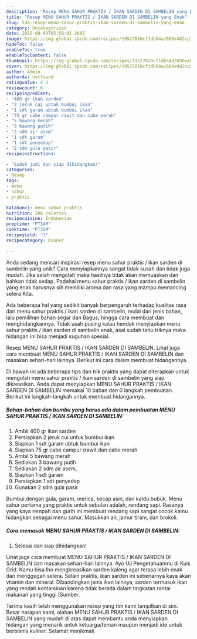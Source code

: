 ```yaml
---
description: "Resep MENU SAHUR PRAKTIS / IKAN SARDEN DI SAMBELIN yang Enak"
title: "Resep MENU SAHUR PRAKTIS / IKAN SARDEN DI SAMBELIN yang Enak"
slug: 544-resep-menu-sahur-praktis-ikan-sarden-di-sambelin-yang-enak
category: Uncategorized
date: 2022-08-03T05:50:01.266Z
image: https://img-global.cpcdn.com/recipes/19527810cf1db54a/680x482cq70/menu-sahur-praktis-ikan-sarden-di-sambelin-foto-resep-utama.jpg
hideToc: false
enableToc: true
enableTocContent: false
thumbnail: https://img-global.cpcdn.com/recipes/19527810cf1db54a/680x482cq70/menu-sahur-praktis-ikan-sarden-di-sambelin-foto-resep-utama.jpg
cover: https://img-global.cpcdn.com/recipes/19527810cf1db54a/680x482cq70/menu-sahur-praktis-ikan-sarden-di-sambelin-foto-resep-utama.jpg
author: Admin
authorAv: notfound
ratingvalue: 4.3
reviewcount: 6
recipeingredient:
- "400 gr ikan sarden"
- "2 jeruk cui untuk bumbui ikan"
- "1 sdt garam ubtuk bumbui ikan"
- "75 gr cabe campur rawit dan cabe merah"
- "5 bawang merah"
- "3 bawang putih"
- "2 sdm air asem"
- "1 sdt garam"
- "1 sdt penyedap"
- "2 sdm gula pasir"
recipeinstructions:

- "Sudah jadi dan siap dihidangkan!"
categories:
- Resep
tags:
- menu
- sahur
- praktis

katakunci: menu sahur praktis 
nutrition: 206 calories
recipecuisine: Indonesian
preptime: "PT34M"
cooktime: "PT35M"
recipeyield: "3"
recipecategory: Dinner

---
```





Anda sedang mencari inspirasi resep menu sahur praktis / ikan sarden di sambelin yang unik? Cara menyiapkannya sangat tidak susah dan tidak juga mudah. Jika salah mengolah maka hasilnya tidak akan memuaskan dan bahkan tidak sedap. Padahal menu sahur praktis / ikan sarden di sambelin yang enak harusnya sih memiliki aroma dan rasa yang mampu memancing selera Kita.





Ada beberapa hal yang sedikit banyak berpengaruh terhadap kualitas rasa dari menu sahur praktis / ikan sarden di sambelin, mulai dari jenis bahan, lalu pemilihan bahan segar dan Bagus, hingga cara membuat dan menghidangkannya. Tidak usah pusing kalau hendak menyiapkan menu sahur praktis / ikan sarden di sambelin enak,      asal sudah tahu triknya maka hidangan ini bisa menjadi suguhan spesial.














Resep MENU SAHUR PRAKTIS / IKAN SARDEN DI SAMBELIN. Lihat juga cara membuat MENU SAHUR PRAKTIS / IKAN SARDEN DI SAMBELIN dan masakan sehari-hari lainnya. Berikut ini cara dalam membuat hidangannya.






Di bawah ini ada beberapa tips dan trik praktis yang dapat diterapkan untuk mengolah menu sahur praktis / ikan sarden di sambelin yang siap dikreasikan. Anda dapat menyiapkan MENU SAHUR PRAKTIS / IKAN SARDEN DI SAMBELIN memakai 10 bahan dan 0 langkah pembuatan. Berikut ini langkah-langkah untuk membuat hidangannya.

<!--inarticleads1-->

##### Bahan-bahan dan bumbu yang harus ada dalam pembuatan MENU SAHUR PRAKTIS / IKAN SARDEN DI SAMBELIN:

1. Ambil 400 gr ikan sarden
1. Persiapkan 2 jeruk cui untuk bumbui ikan
1. Siapkan 1 sdt garam ubtuk bumbui ikan
1. Siapkan 75 gr cabe campur (rawit dan cabe merah
1. Ambil 5 bawang merah
1. Sediakan 3 bawang putih
1. Sediakan 2 sdm air asem,
1. Siapkan 1 sdt garam
1. Persiapkan 1 sdt penyedap
1. Gunakan 2 sdm gula pasir


Bumbui dengan gula, garam, merica, kecap asin, dan kaldu bubuk. Menu sahur pertama yang praktis untuk sebulan adalah, rendang sapi. Rasanya yang kaya rempah dan gurih ini membuat rendang sapi sangat cocok kamu hidangkan sebagai menu sahur. Masukkan air, jamur tiram, dan brokoli. 

<!--inarticleads2-->

##### Cara memasak MENU SAHUR PRAKTIS / IKAN SARDEN DI SAMBELIN:


1. Selesai dan siap dihidangkan!

Lihat juga cara membuat MENU SAHUR PRAKTIS / IKAN SARDEN DI SAMBELIN dan masakan sehari-hari lainnya. Ayo Uji Pengetahuanmu di Kuis Grid. Kamu bisa lho mengkreasikan sarden kaleng agar terasa lebih enak dan menggugah selera. Selain praktis, ikan sarden ini sebenarnya kaya akan vitamin dan mineral. Dibandingkan jenis ikan lainnya, sarden termasuk ikan yang rendah kontaminan karena tidak berada dalam tingkatan rantai makanan yang tinggi (Sumber. 

Terima kasih telah menggunakan resep yang tim kami tampilkan di sini. Besar harapan kami, olahan MENU SAHUR PRAKTIS / IKAN SARDEN DI SAMBELIN yang mudah di atas dapat membantu anda menyiapkan hidangan yang menarik untuk keluarga/teman maupun menjadi ide untuk berbisnis kuliner. Selamat menikmati
